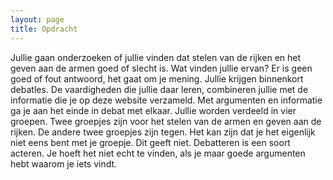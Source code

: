 ```yaml
---
layout: page
title: Opdracht
---
```


<p>Jullie gaan onderzoeken of jullie vinden dat stelen van de rijken en het geven aan de armen goed of
slecht is. Wat vinden jullie ervan? Er is geen goed of fout antwoord, het gaat om je mening. Jullie
krijgen binnenkort debatles. De vaardigheden die jullie daar leren, combineren jullie met de
informatie die je op deze website verzameld. Met argumenten en informatie ga je aan het einde in
debat met elkaar. Jullie worden verdeeld in vier groepen. Twee groepjes zijn voor het stelen van de
armen en geven aan de rijken. De andere twee groepjes zijn tegen. Het kan zijn dat je het eigenlijk
niet eens bent met je groepje. Dit geeft niet. Debatteren is een soort acteren. Je hoeft het niet echt
te vinden, als je maar goede argumenten hebt waarom je iets vindt. </p>


